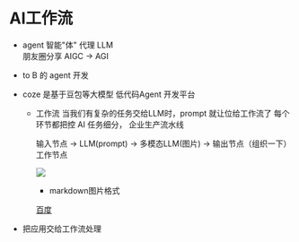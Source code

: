 # AI工作流
  - agent 智能"体" 代理 LLM  
    朋友圈分享
    AIGC -> AGI
  - to B 的 agent 开发

  - coze 是基于豆包等大模型 低代码Agent 开发平台
    - 工作流 
      当我们有复杂的任务交给LLM时，prompt 就让位给工作流了
      每个环节都把控
      AI 任务细分， 企业生产流水线

      输入节点 -> LLM(prompt) -> 多模态LLM(图片) -> 输出节点（组织一下）
      工作节点

      ![](https://p9-xtjj-sign.byteimg.com/tos-cn-i-73owjymdk6/8a921790bbbc4365813f39914eaeb848~tplv-73owjymdk6-jj-mark-v1:0:0:0:0:5o6Y6YeR5oqA5pyv56S-5Yy6IEAg6Ziz54Gr6ZSF:q75.awebp?rk3s=f64ab15b&x-expires=1733229010&x-signature=Fnp6WSeVmR9BQwKgvfcWjOtuSn4%3D)
      - markdown图片格式     
    
      [百度](https://www.baidu.com)

  - 把应用交给工作流处理
